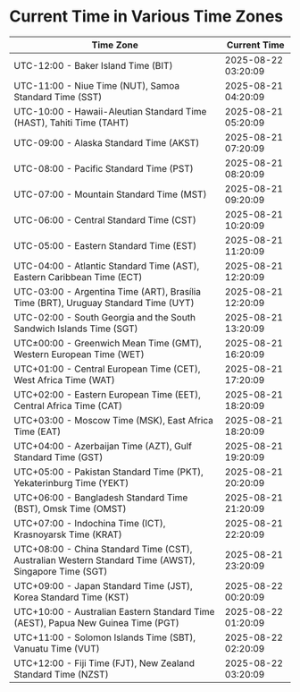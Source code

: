 # Current Time in Various Time Zones

| Time Zone | Current Time |
|-----------|--------------|
| UTC-12:00 - Baker Island Time (BIT) | 2025-08-22 03:20:09 |
| UTC-11:00 - Niue Time (NUT), Samoa Standard Time (SST) | 2025-08-21 04:20:09 |
| UTC-10:00 - Hawaii-Aleutian Standard Time (HAST), Tahiti Time (TAHT) | 2025-08-21 05:20:09 |
| UTC-09:00 - Alaska Standard Time (AKST) | 2025-08-21 07:20:09 |
| UTC-08:00 - Pacific Standard Time (PST) | 2025-08-21 08:20:09 |
| UTC-07:00 - Mountain Standard Time (MST) | 2025-08-21 09:20:09 |
| UTC-06:00 - Central Standard Time (CST) | 2025-08-21 10:20:09 |
| UTC-05:00 - Eastern Standard Time (EST) | 2025-08-21 11:20:09 |
| UTC-04:00 - Atlantic Standard Time (AST), Eastern Caribbean Time (ECT) | 2025-08-21 12:20:09 |
| UTC-03:00 - Argentina Time (ART), Brasília Time (BRT), Uruguay Standard Time (UYT) | 2025-08-21 12:20:09 |
| UTC-02:00 - South Georgia and the South Sandwich Islands Time (SGT) | 2025-08-21 13:20:09 |
| UTC±00:00 - Greenwich Mean Time (GMT), Western European Time (WET) | 2025-08-21 16:20:09 |
| UTC+01:00 - Central European Time (CET), West Africa Time (WAT) | 2025-08-21 17:20:09 |
| UTC+02:00 - Eastern European Time (EET), Central Africa Time (CAT) | 2025-08-21 18:20:09 |
| UTC+03:00 - Moscow Time (MSK), East Africa Time (EAT) | 2025-08-21 18:20:09 |
| UTC+04:00 - Azerbaijan Time (AZT), Gulf Standard Time (GST) | 2025-08-21 19:20:09 |
| UTC+05:00 - Pakistan Standard Time (PKT), Yekaterinburg Time (YEKT) | 2025-08-21 20:20:09 |
| UTC+06:00 - Bangladesh Standard Time (BST), Omsk Time (OMST) | 2025-08-21 21:20:09 |
| UTC+07:00 - Indochina Time (ICT), Krasnoyarsk Time (KRAT) | 2025-08-21 22:20:09 |
| UTC+08:00 - China Standard Time (CST), Australian Western Standard Time (AWST), Singapore Time (SGT) | 2025-08-21 23:20:09 |
| UTC+09:00 - Japan Standard Time (JST), Korea Standard Time (KST) | 2025-08-22 00:20:09 |
| UTC+10:00 - Australian Eastern Standard Time (AEST), Papua New Guinea Time (PGT) | 2025-08-22 01:20:09 |
| UTC+11:00 - Solomon Islands Time (SBT), Vanuatu Time (VUT) | 2025-08-22 02:20:09 |
| UTC+12:00 - Fiji Time (FJT), New Zealand Standard Time (NZST) | 2025-08-22 03:20:09 |
